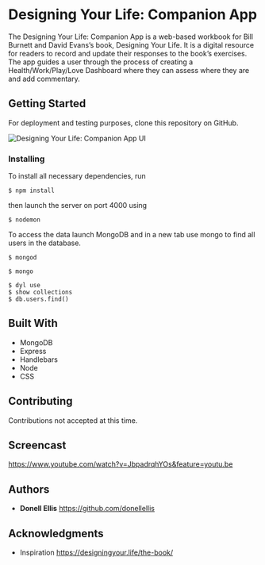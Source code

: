 # Designing Your Life: Companion App

The Designing Your Life: Companion App is a web-based workbook for Bill Burnett and David Evans’s book, Designing Your Life. It is a digital resource for readers to record and update their responses to the book’s exercises. The app guides a user through the process of creating a Health/Work/Play/Love Dashboard where they can assess where they are and add commentary.

## Getting Started

For deployment and testing purposes, clone this repository on GitHub.

![Designing Your Life: Companion App UI](https://i.imgur.com/YVL4W8c.png)

### Installing

To install all necessary dependencies, run
```
$ npm install
```
then launch the server on port 4000 using
```
$ nodemon
```
To access the data launch MongoDB and in a new tab use mongo to find all users in the database.
```
$ mongod
```
```
$ mongo
```
```
$ dyl use
$ show collections
$ db.users.find()
```

## Built With

* MongoDB
* Express
* Handlebars
* Node
* CSS

## Contributing

Contributions not accepted at this time.

## Screencast

https://www.youtube.com/watch?v=JbpadrqhYOs&feature=youtu.be

## Authors

* **Donell Ellis** https://github.com/donellellis

## Acknowledgments

* Inspiration https://designingyour.life/the-book/

